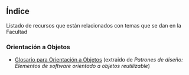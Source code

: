 ## Índice
Listado de recursos que están relacionados con temas que se dan en la Facultad
### Orientación a Objetos
- [Glosario para Orientación a Objetos](./OO/OO_glosario.pdf) (extraido de _Patrones de diseño: Elementos de software orientado a objetos reutilizable_)
